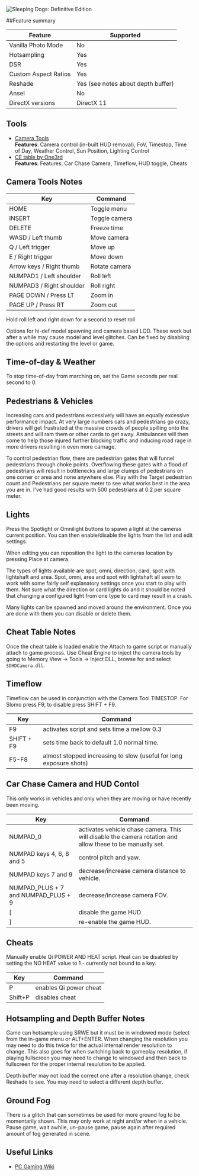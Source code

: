 ![Sleeping Dogs: Definitive Edition](Images\SleepingDogsDE_header.png "Shot by One3rd")

##Feature summary

Feature | Supported
--|--
Vanilla Photo Mode | No
Hotsampling | Yes
DSR | Yes 
Custom Aspect Ratios | Yes 
Reshade | Yes (see notes about depth buffer)
Ansel | No
DirectX versions | DirectX 11
 
## Tools
* [Camera Tools](https://mega.nz/file/vQgDRKxK#rWJDBAyjb_dXX5WowRPI43n8YKGOeLI9vyK_jmQbfuo)  
**Features**: Camera control (in-built HUD removal), FoV, Timestop, Time of Day, Weather Control, Sun Position, Lighting Control
* [CE table by One3rd](..\CheatTables\SDHDShip_Slomo_ChaseCam_v1.CT)  
**Features**: Features: Car Chase Camera, Timeflow, HUD toggle, Cheats

## Camera Tools Notes

Key	| Command
--|--
HOME | Toggle menu
INSERT | Toggle camera
DELETE | Freeze time
WASD / Left thumb | Move camera
Q / Left trigger | Move up
E / Right trigger | Move down
Arrow keys / Right thumb | Rotate camera
NUMPAD1 / Left shoulder | Roll left
NUMPAD3 / Right shoulder | Roll right
PAGE DOWN / Press LT | Zoom in
PAGE UP / Press RT | Zoom out

Hold roll left and right down for a second to reset roll  

Options for hi-def model spawning and camera based LOD. These work but after a while may cause model and level glitches. Can be fixed by disabling the options and restarting the level or game.

##  Time-of-day & Weather

To stop time-of-day from marching on, set the Game seconds per real second to 0.

## Pedestrians & Vehicles

Increasing cars and pedestrians excessively will have an equally excessive performance impact. At very large numbers cars and pedestrians go crazy, drivers will get frustrated at the massive crowds of people spilling onto the streets and will ram them or other cards to get away. Ambulances will then come to help those injured further blocking traffic and inducing road rage in more drivers resulting in even more carnage. 

To control pedestrian flow, there are pedestrian gates that will funnel pedestrians through choke points. Overflowing these gates with a flood of pedestrians will result in bottlenecks and large clumps of pedestrians on one corner or area and none anywhere else. Play with the Target pedestrian count and Pedestrians per square meter to see what works best in the area you are in. I've had good results with 500 pedestrians at 0.2 per square meter.

## Lights

Press the Spotlight or Omnilight buttons to spawn a light at the cameras current position. You can then enable/disable the lights from the list and edit settings.

When editing you can reposition the light to the cameras location by pressing Place at camera.

The types of lights available are spot, omni, direction, card, spot with lightshaft and area. Spot, omni, area and spot with lightshaft all seem to work with some fairly self explanatory settings once you start to play with them. Not sure what the direction or card lights do and it should be noted that changing a configured light from one type to card may result in a crash.

Many lights can be spawned and moved around the environment. Once you are done with them you can disable or delete them.

## Cheat Table Notes

Once the cheat table is loaded enable the Attach to game script or manually attach to game process. Use Cheat Engine to inject the camera tools by going to Memory View -> Tools -> Inject DLL, browse for and select `SDHDCamera.dll`.

## Timeflow
Timeflow can be used in conjunction with the Camera Tool TIMESTOP. For Slomo press F9, to disable press SHIFT + F9.

Key	| Command
--|--
F9 | activates script and sets time a mellow 0.3 
SHIFT + F9 | sets time back to default 1.0 normal time.
F5-F8 | almost stopped increasing to slow (useful for long exposure shots)

## Car Chase Camera and HUD Contol
This only works in vehicles and only when they are moving or have recently been moving.

Key	| Command
--|--
NUMPAD_0 | activates vehicle chase camera. This will disable the camera rotation and allow these to be manually set.
NUMPAD keys 4, 6, 8 and 5 | control pitch and yaw.
NUMPAD keys 7 and 9 | decrease/increase camera distance to vehicle.
NUMPAD_PLUS + 7 and NUMPAD_PLUS + 9 | decrease/increase camera FOV.  
[ | disable the game HUD 
] | re-enable the game HUD.

## Cheats

Manually enable Qi POWER AND HEAT script. Heat can be disabled by setting the NO HEAT value to 1 - currently not bound to a key.

Key	| Command
--|--
P | enables Qi power cheat
Shift+P | disables cheat

## Hotsampling and Depth Buffer Notes

Game can hotsample using SRWE but it must be in windowed mode (select from the in-game menu or ALT+ENTER. When changing the resolution you may need to do this twice for the actual internal render resolution to change. This also goes for when switching back to gameplay resolution, if playing fullscreen you may need to change to windowed and then back to fullscreen for the proper internal resulution to be applied.

Depth buffer may not load the correct one after a resolution change, check Reshade to see. You may need to select a different depth buffer. 

## Ground Fog
There is a glitch that can sometimes be used for more ground fog to be momentarily shown. This may only work at night and/or when in a vehicle. Pause game, wait awhile, un-pause game, pause again after required amount of fog generated in scene.

## Useful Links

* [PC Gaming Wiki](https://www.pcgamingwiki.com/wiki/Sleeping_Dogs:_Definitive_Edition)